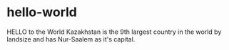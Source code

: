# hello-world
HELLO to the World
Kazakhstan is the 9th largest country in the world by landsize and has Nur-Saalem as it's capital.
